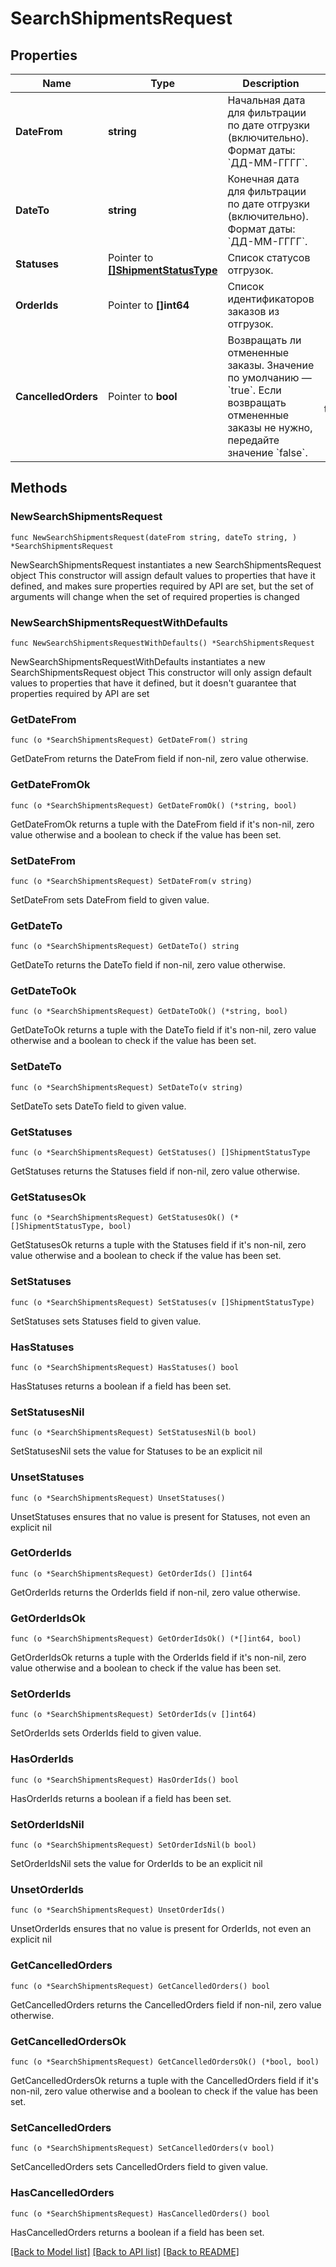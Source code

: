 # SearchShipmentsRequest

## Properties

Name | Type | Description | Notes
------------ | ------------- | ------------- | -------------
**DateFrom** | **string** | Начальная дата для фильтрации по дате отгрузки (включительно).  Формат даты: &#x60;ДД-ММ-ГГГГ&#x60;.  | 
**DateTo** | **string** | Конечная дата для фильтрации по дате отгрузки (включительно).  Формат даты: &#x60;ДД-ММ-ГГГГ&#x60;.  | 
**Statuses** | Pointer to [**[]ShipmentStatusType**](ShipmentStatusType.md) | Список статусов отгрузок. | [optional] 
**OrderIds** | Pointer to **[]int64** | Список идентификаторов заказов из отгрузок. | [optional] 
**CancelledOrders** | Pointer to **bool** | Возвращать ли отмененные заказы.  Значение по умолчанию — &#x60;true&#x60;. Если возвращать отмененные заказы не нужно, передайте значение &#x60;false&#x60;.  | [optional] [default to true]

## Methods

### NewSearchShipmentsRequest

`func NewSearchShipmentsRequest(dateFrom string, dateTo string, ) *SearchShipmentsRequest`

NewSearchShipmentsRequest instantiates a new SearchShipmentsRequest object
This constructor will assign default values to properties that have it defined,
and makes sure properties required by API are set, but the set of arguments
will change when the set of required properties is changed

### NewSearchShipmentsRequestWithDefaults

`func NewSearchShipmentsRequestWithDefaults() *SearchShipmentsRequest`

NewSearchShipmentsRequestWithDefaults instantiates a new SearchShipmentsRequest object
This constructor will only assign default values to properties that have it defined,
but it doesn't guarantee that properties required by API are set

### GetDateFrom

`func (o *SearchShipmentsRequest) GetDateFrom() string`

GetDateFrom returns the DateFrom field if non-nil, zero value otherwise.

### GetDateFromOk

`func (o *SearchShipmentsRequest) GetDateFromOk() (*string, bool)`

GetDateFromOk returns a tuple with the DateFrom field if it's non-nil, zero value otherwise
and a boolean to check if the value has been set.

### SetDateFrom

`func (o *SearchShipmentsRequest) SetDateFrom(v string)`

SetDateFrom sets DateFrom field to given value.


### GetDateTo

`func (o *SearchShipmentsRequest) GetDateTo() string`

GetDateTo returns the DateTo field if non-nil, zero value otherwise.

### GetDateToOk

`func (o *SearchShipmentsRequest) GetDateToOk() (*string, bool)`

GetDateToOk returns a tuple with the DateTo field if it's non-nil, zero value otherwise
and a boolean to check if the value has been set.

### SetDateTo

`func (o *SearchShipmentsRequest) SetDateTo(v string)`

SetDateTo sets DateTo field to given value.


### GetStatuses

`func (o *SearchShipmentsRequest) GetStatuses() []ShipmentStatusType`

GetStatuses returns the Statuses field if non-nil, zero value otherwise.

### GetStatusesOk

`func (o *SearchShipmentsRequest) GetStatusesOk() (*[]ShipmentStatusType, bool)`

GetStatusesOk returns a tuple with the Statuses field if it's non-nil, zero value otherwise
and a boolean to check if the value has been set.

### SetStatuses

`func (o *SearchShipmentsRequest) SetStatuses(v []ShipmentStatusType)`

SetStatuses sets Statuses field to given value.

### HasStatuses

`func (o *SearchShipmentsRequest) HasStatuses() bool`

HasStatuses returns a boolean if a field has been set.

### SetStatusesNil

`func (o *SearchShipmentsRequest) SetStatusesNil(b bool)`

 SetStatusesNil sets the value for Statuses to be an explicit nil

### UnsetStatuses
`func (o *SearchShipmentsRequest) UnsetStatuses()`

UnsetStatuses ensures that no value is present for Statuses, not even an explicit nil
### GetOrderIds

`func (o *SearchShipmentsRequest) GetOrderIds() []int64`

GetOrderIds returns the OrderIds field if non-nil, zero value otherwise.

### GetOrderIdsOk

`func (o *SearchShipmentsRequest) GetOrderIdsOk() (*[]int64, bool)`

GetOrderIdsOk returns a tuple with the OrderIds field if it's non-nil, zero value otherwise
and a boolean to check if the value has been set.

### SetOrderIds

`func (o *SearchShipmentsRequest) SetOrderIds(v []int64)`

SetOrderIds sets OrderIds field to given value.

### HasOrderIds

`func (o *SearchShipmentsRequest) HasOrderIds() bool`

HasOrderIds returns a boolean if a field has been set.

### SetOrderIdsNil

`func (o *SearchShipmentsRequest) SetOrderIdsNil(b bool)`

 SetOrderIdsNil sets the value for OrderIds to be an explicit nil

### UnsetOrderIds
`func (o *SearchShipmentsRequest) UnsetOrderIds()`

UnsetOrderIds ensures that no value is present for OrderIds, not even an explicit nil
### GetCancelledOrders

`func (o *SearchShipmentsRequest) GetCancelledOrders() bool`

GetCancelledOrders returns the CancelledOrders field if non-nil, zero value otherwise.

### GetCancelledOrdersOk

`func (o *SearchShipmentsRequest) GetCancelledOrdersOk() (*bool, bool)`

GetCancelledOrdersOk returns a tuple with the CancelledOrders field if it's non-nil, zero value otherwise
and a boolean to check if the value has been set.

### SetCancelledOrders

`func (o *SearchShipmentsRequest) SetCancelledOrders(v bool)`

SetCancelledOrders sets CancelledOrders field to given value.

### HasCancelledOrders

`func (o *SearchShipmentsRequest) HasCancelledOrders() bool`

HasCancelledOrders returns a boolean if a field has been set.


[[Back to Model list]](../README.md#documentation-for-models) [[Back to API list]](../README.md#documentation-for-api-endpoints) [[Back to README]](../README.md)


